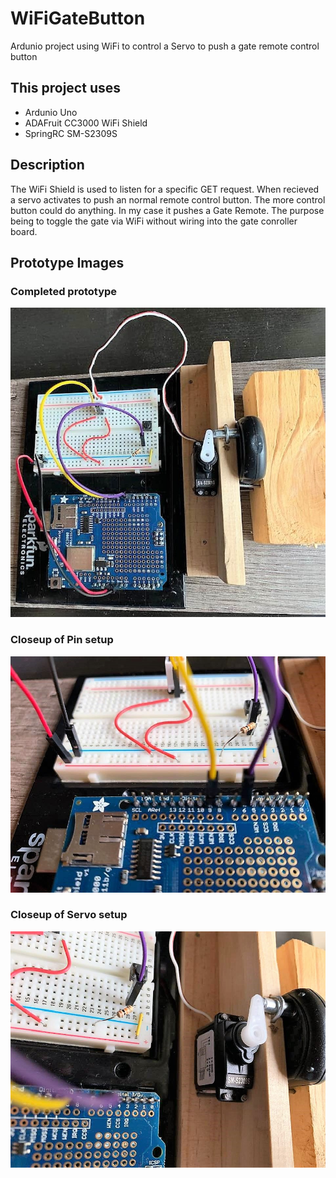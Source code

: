 # WiFiGateButton
Ardunio project using WiFi to control a Servo to push a gate remote control button

## This project uses
- Ardunio Uno
- ADAFruit CC3000 WiFi Shield
- SpringRC SM-S2309S

## Description
The WiFi Shield is used to listen for a specific GET request. When recieved a servo activates to push an normal remote control button. The more control button could do anything. In my case it pushes a Gate Remote. The purpose being to toggle the gate via WiFi without wiring into the gate conroller board.

## Prototype Images

### Completed prototype
![Picture of complete project](https://github.com/riedwaab/WiFiGateButton/blob/master/images/fullpic.jpg)

### Closeup of Pin setup
![Picture of complete project](https://github.com/riedwaab/WiFiGateButton/blob/master/images/pinsetup.jpg)

### Closeup of Servo setup
![Picture of complete project](https://github.com/riedwaab/WiFiGateButton/blob/master/images/servo.jpg)
